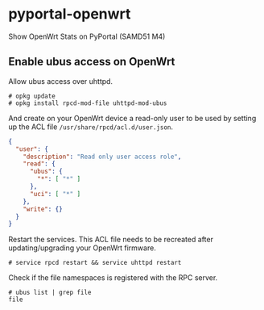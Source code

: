 # pyportal-openwrt
Show OpenWrt Stats on PyPortal (SAMD51 M4)

## Enable ubus access on OpenWrt

Allow ubus access over uhttpd.

```shell
# opkg update
# opkg install rpcd-mod-file uhttpd-mod-ubus
```

And create on your OpenWrt device a read-only user to be used by setting up the ACL file `/usr/share/rpcd/acl.d/user.json`.

```json
{
  "user": {
    "description": "Read only user access role",
    "read": {
      "ubus": {
        "*": [ "*" ]
      },
      "uci": [ "*" ]
    },
    "write": {}
  }
}
```

Restart the services. This ACL file needs to be recreated after updating/upgrading your OpenWrt firmware.

```shell
# service rpcd restart && service uhttpd restart
```

Check if the file namespaces is registered with the RPC server.

```
# ubus list | grep file
file
```
